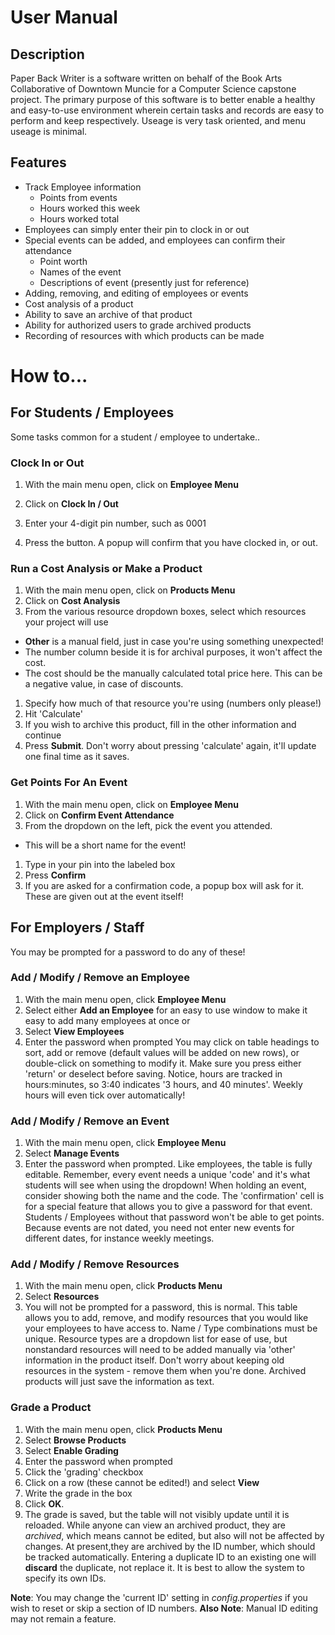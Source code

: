 # User Manual

## **Description**

Paper Back Writer is a software written on behalf of the Book Arts Collaborative of Downtown Muncie for a Computer Science capstone project. The primary purpose of this software is to better enable a healthy and easy-to-use environment wherein certain tasks and records are easy to perform and keep respectively. Useage is very task oriented, and menu useage is minimal.

## **Features**
* Track Employee information
  * Points from events
  * Hours worked this week
  * Hours worked total
* Employees can simply enter their pin to clock in or out
* Special events can be added, and employees can confirm their attendance
  * Point worth
  * Names of the event
  * Descriptions of event (presently just for reference)
* Adding, removing, and editing of employees or events
* Cost analysis of a product
* Ability to save an archive of that product
* Ability for authorized users to grade archived products
* Recording of resources with which products can be made

# How to...

## For Students / Employees
Some tasks common for a student / employee to undertake..

### Clock In or Out
1. With the main menu open, click on **Employee Menu**

1. Click on **Clock In / Out**
1. Enter your 4-digit pin number, such as 0001
1. Press the button. A popup will confirm that you have clocked in, or out.

### Run a Cost Analysis or Make a Product
1. With the main menu open, click on **Products Menu**
1. Click on **Cost Analysis**
1. From the various resource dropdown boxes, select which resources your project will use
  * **Other** is a manual field, just in case you're using something unexpected!
  * The number column beside it is for archival purposes, it won't affect the cost.
  * The cost should be the manually calculated total price here. This can be a negative value, in case of discounts.
1. Specify how much of that resource you're using (numbers only please!)
1. Hit 'Calculate'
1. If you wish to archive this product, fill in the other information and continue
1. Press **Submit**. Don't worry about pressing 'calculate' again, it'll update one final time as it saves.

### Get Points For An Event
1. With the main menu open, click on **Employee Menu**
1. Click on **Confirm Event Attendance**
1. From the dropdown on the left, pick the event you attended.
  * This will be a short name for the event!
1. Type in your pin into the labeled box
1. Press **Confirm**
1. If you are asked for a confirmation code, a popup box will ask for it. These are given out at the event itself!

## For Employers / Staff
You may be prompted for a password to do any of these!

### Add / Modify / Remove an Employee
1. With the main menu open, click **Employee Menu**
1. Select either **Add an Employee** for an easy to use window to make it easy to add many employees at once or
1. Select **View Employees**
1. Enter the password when prompted
You may click on table headings to sort, add or remove (default values will be added on new rows), or double-click on something to modify it. Make sure you press either 'return' or deselect before saving. Notice, hours are tracked in hours:minutes, so 3:40 indicates '3 hours, and 40 minutes'. Weekly hours will even tick over automatically!

### Add / Modify / Remove an Event
1. With the main menu open, click **Employee Menu**
1. Select **Manage Events**
1. Enter the password when prompted.
Like employees, the table is fully editable. Remember, every event needs a unique 'code' and it's what students will see when using the dropdown! When holding an event, consider showing both the name and the code. The 'confirmation' cell is for a special feature that allows you to give a password for that event. Students / Employees without that password won't be able to get points. Because events are not dated, you need not enter new events for different dates, for instance weekly meetings.

### Add / Modify / Remove Resources
1. With the main menu open, click **Products Menu**
1. Select **Resources**
1. You will not be prompted for a password, this is normal.
This table allows you to add, remove, and modify resources that you would like your employees to have access to. Name / Type combinations must be unique. Resource types are a dropdown list for ease of use, but nonstandard resources will need to be added manually via 'other' information in the product itself. Don't worry about keeping old resources in the system - remove them when you're done. Archived products will just save the information as text.

### Grade a Product
1. With the main menu open, click **Products Menu**
1. Select **Browse Products**
1. Select **Enable Grading**
1. Enter the password when prompted
1. Click the 'grading' checkbox
1. Click on a row (these cannot be edited!) and select **View**
1. Write the grade in the box
1. Click **OK**.
1. The grade is saved, but the table will not visibly update until it is reloaded.
While anyone can view an archived product, they are *archived*, which means cannot be edited, but also will not be affected by changes. At present,they are archived by the ID number, which should be tracked automatically. Entering a duplicate ID to an existing one will **discard** the duplicate, not replace it. It is best to allow the system to specify its own IDs.

**Note**: You may change the 'current ID' setting in *config.properties* if you wish to reset or skip a section of ID numbers.
**Also Note**: Manual ID editing may not remain a feature.
